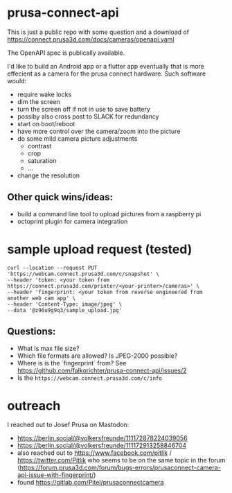 # prusa-connect-api

This is just a public repo with some question and a download of https://connect.prusa3d.com/docs/cameras/openapi.yaml

The OpenAPI spec is publically available.

I'd like to build an Android app or a flutter app eventually that is more effecient as a camera for the prusa connect hardware. Such software would:
* require wake locks
* dim the screen
* turn the screen off if not in use to save battery
* possiby also cross post to SLACK for redundancy
* start on boot/reboot
* have more control over the camera/zoom into the picture
* do some mild camera picture adjustments
  * contrast
  * crop
  * saturation
  * ...
* change the resolution

## Other quick wins/ideas:
* build a command line tool to upload pictures from a raspberry pi
* octoprint plugin for camera integration

# sample upload request (tested)

```
curl --location --request PUT 'https://webcam.connect.prusa3d.com/c/snapshot' \
--header 'token: <your token from https://connect.prusa3d.com/printer/<your-printer>/cameras>' \
--header 'fingerprint: <your token from reverse engineered from another web cam app' \
--header 'Content-Type: image/jpeg' \
--data '@z96u9g9q3/sample_upload.jpg'                             
```

## Questions:
* What is max file size?
* Which file formats are allowed? Is JPEG-2000 possible?
* Where is is the ´fingerprint´ from? See https://github.com/falkorichter/prusa-connect-api/issues/2
* Is the `https://webcam.connect.prusa3d.com/c/info`

# outreach

I reached out to Josef Prusa on Mastodon:
* https://berlin.social/@volkersfreunde/111172878224039056
* https://berlin.social/@volkersfreunde/111172913258846704
* also reached out to https://www.facebook.com/pitlik / https://twitter.com/Pitlik who seems to be on the same topic in the forum (https://forum.prusa3d.com/forum/bugs-errors/prusaconnect-camera-api-issue-with-fingerprint/)
* found https://gitlab.com/Pitel/prusaconnectcamera